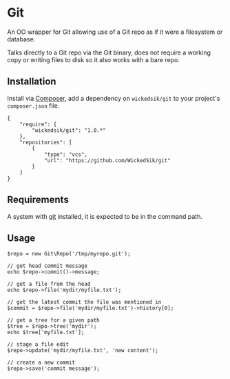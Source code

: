 # Git

An OO wrapper for Git allowing use of a Git repo as if it were a filesystem or database.

Talks directly to a Git repo via the Git binary, does not require a working copy or writing files to disk so it also works with a bare repo.


## Installation

Install via [Composer](http://getcomposer.org/), add a dependency on `wickedsik/git` to your project's `composer.json` file.

    {
        "require": {
            "wickedsik/git": "1.0.*"
        },
        "repositories": [
            {
                "type": "vcs",
                "url": "https://github.com/WickedSik/git"
            }
        ]
    }


## Requirements

A system with [git](http://git-scm.com/) installed, it is expected to be in the command path.


## Usage

    $repo = new Git\Repo('/tmp/myrepo.git');

    // get head commit message
    echo $repo->commit()->message;

    // get a file from the head
    echo $repo->file('mydir/myfile.txt');

    // get the latest commit the file was mentioned in
    $commit = $repo->file('mydir/myfile.txt')->history[0];

    // get a tree for a given path
    $tree = $repo->tree('mydir');
    echo $tree['myfile.txt'];

    // stage a file edit
    $repo->update('mydir/myfile.txt', 'new content');

    // create a new commit
    $repo->save('commit message');


